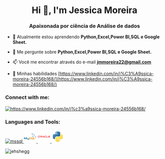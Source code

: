 <h1 align="center">Hi 👋, I'm Jessica Moreira</h1>
<h3 align="center">Apaixonada por ciência de Análise de dados</h3>

- 🌱 Atualmente estou aprendendo **Python,Excel,Power BI,SQL e Google Sheet.**

- 💬 Me pergunte sobre **Python,Excel,Power BI,SQL e Google Sheet.**

- 📫 Você me encontrar através do e-mail **jmmoreira22@gmail.com**

- 📄 Minhas habilidades [https://www.linkedin.com/in/j%C3%A9ssica-moreira-24556b168/](https://www.linkedin.com/in/j%C3%A9ssica-moreira-24556b168/)

<h3 align="left">Connect with me:</h3>
<p align="left">
<a href="https://linkedin.com/in/https://www.linkedin.com/in/j%c3%a9ssica-moreira-24556b168/" target="blank"><img align="center" src="https://raw.githubusercontent.com/rahuldkjain/github-profile-readme-generator/master/src/images/icons/Social/linked-in-alt.svg" alt="https://www.linkedin.com/in/j%c3%a9ssica-moreira-24556b168/" height="30" width="40" /></a>
</p>

<h3 align="left">Languages and Tools:</h3>
<p align="left"> <a href="https://www.microsoft.com/en-us/sql-server" target="_blank" rel="noreferrer"> <img src="https://www.svgrepo.com/show/303229/microsoft-sql-server-logo.svg" alt="mssql" width="40" height="40"/> </a> <a href="https://www.mysql.com/" target="_blank" rel="noreferrer"> <img src="https://raw.githubusercontent.com/devicons/devicon/master/icons/mysql/mysql-original-wordmark.svg" alt="mysql" width="40" height="40"/> </a> <a href="https://www.oracle.com/" target="_blank" rel="noreferrer"> <img src="https://raw.githubusercontent.com/devicons/devicon/master/icons/oracle/oracle-original.svg" alt="oracle" width="40" height="40"/> </a> <a href="https://www.python.org" target="_blank" rel="noreferrer"> <img src="https://raw.githubusercontent.com/devicons/devicon/master/icons/python/python-original.svg" alt="python" width="40" height="40"/> </a> </p>


<p><img align="center" src="https://github-readme-stats.vercel.app/api/top-langs?username=jehshegg&show_icons=true&locale=en&layout=compact" alt="jehshegg" /></p>
